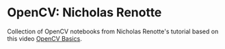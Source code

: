 # OpenCV: Nicholas Renotte
Collection of OpenCV notebooks from Nicholas Renotte's tutorial based on this video [OpenCV Basics](https://youtube.com/playlist?list=PLgNJO2hghbmg0-6EbYR3MJkHJcneXEmwx&si=IZU_LyfSvr4vtOrD).